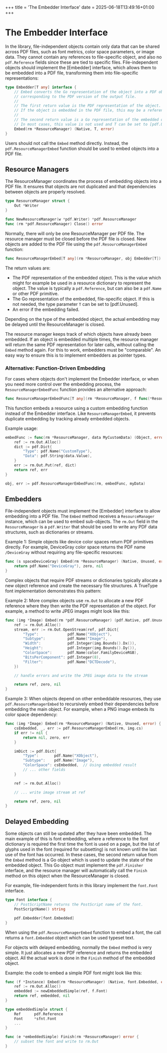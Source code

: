 +++
title = 'The Embedder Interface'
date = 2025-06-18T13:49:16+01:00
+++

# The Embedder Interface

In the library, file-independent objects contain only data that can be shared
across PDF files, such as font metrics, color space parameters, or image data.
They cannot contain any references to file-specific object, and also no
`pdf.Reference` fields since these are tied to specific files. File-independent
objects should implement the [Embedder] interface, which allows them to be
embedded into a PDF file, transforming them into file-specific representations:

```go
type Embedder[T any] interface {
	// Embed converts the Go representation of the object into a PDF object,
	// corresponding to the PDF version of the output file.
	//
	// The first return value is the PDF representation of the object.
	// If the object is embedded in the PDF file, this may be a reference.
	//
	// The second return value is a Go representation of the embedded object.
	// In most cases, this value is not used and T can be set to [pdf.Unused].
	Embed(rm *ResourceManager) (Native, T, error)
}
```

Users should not call the `Embed` method directly. Instead, the
`pdf.ResourceManagerEmbed` function should be used to embed objects into a PDF
file.


## Resource Managers

The ResourceManager coordinates the process of embedding objects into a PDF
file. It ensures that objects are not duplicated and that dependencies between
objects are properly resolved.

```go
type ResourceManager struct {
	Out *Writer
}

func NewResourceManager(w *pdf.Writer) *pdf.ResourceManager
func (rm *pdf.ResourceManager) Close() error
```

Normally, there will only be one ResourceManager per PDF file.  The resource
manager must be closed before the PDF file is closed.  New objects are added
to the PDF file using the `pdf.ResourceManagerEmbed` function:

```go
func ResourceManagerEmbed[T any](rm *ResourceManager, obj Embedder[T]) (pdf.Native, T, error)
```

The return values are:
- The PDF representation of the embedded object.  This is the value which might
  for example be used in a resource dictionary to represent the object. The
  value is typically a `pdf.Reference`, but can also be a `pdf.Name` or other
  PDF primitive.
- The Go representation of the embedded, file-specific object. If this is not
  needed, the type parameter `T` can be set to [pdf.Unused].
- An error if the embedding failed.

Depending on the type of the embedded object, the actual embedding may
be delayed until the ResourceManager is closed.

The resource manager keeps track of which objects have already been
embedded. If an object is embedded multiple times, the resource manager
will return the same PDF representation for later calls, without calling
the `Embed` method again. For this to work, embedders must be "comparable".
An easy way to ensure this is to implement embedders as pointer types.

### Alternative: Function-Driven Embedding

For cases where objects don't implement the Embedder interface, or when you
need more control over the embedding process, the `ResourceManagerEmbedFunc`
function provides an alternative approach:

```go
func ResourceManagerEmbedFunc[T any](rm *ResourceManager, f func(*ResourceManager, T) (Object, error), obj T) (Object, error)
```

This function embeds a resource using a custom embedding function instead of
the Embedder interface. Like `ResourceManagerEmbed`, it prevents duplicate
embedding by tracking already embedded objects.

Example usage:

```go
embedFunc := func(rm *ResourceManager, data MyCustomData) (Object, error) {
    ref := rm.Out.Alloc()
    dict := pdf.Dict{
        "Type": pdf.Name("CustomType"),
        "Data": pdf.String(data.Value),
    }
    err := rm.Out.Put(ref, dict)
    return ref, err
}

obj, err := pdf.ResourceManagerEmbedFunc(rm, embedFunc, myData)
```

## Embedders

File-independent objects must implement the [Embedder] interface to
allow embedding into a PDF file.  The `Embed` method receives a
`ResourceManager` instance, which can be used to embed sub-objects.
The `rm.Out` field in the `ResourceManager` is a `pdf.Writer` that
should be used to write any PDF data structures, such as dictionaries or streams.

Example 1: Simple objects like device color spaces return PDF primitives
directly. For example, DeviceGray color space returns the PDF name
`/DeviceGray` without requiring any file-specific resources:

```go
func (s spaceDeviceGray) Embed(rm *ResourceManager) (Native, Unused, error) {
    return pdf.Name("DeviceGray"), zero, nil
}
```

Complex objects that require PDF streams or dictionaries typically allocate a
new object reference and create the necessary file structures. A TrueType font
implementation demonstrates this pattern:

Example 2: More complex objects use `rm.Out` to allocate a new PDF reference
where they then write the PDF representation of the object. For example,
a method to write JPEG images might look like this:

```go
func (img *Image) Embed(rm *pdf.ResourceManager) (pdf.Native, pdf.Unused, error) {
	ref := rm.Out.Alloc()
	stream, err := rm.Out.OpenStream(ref, pdf.Dict{
		"Type":             pdf.Name("XObject"),
		"Subtype":          pdf.Name("Image"),
		"Width":            pdf.Integer(img.Bounds().Dx()),
		"Height":           pdf.Integer(img.Bounds().Dy()),
		"ColorSpace":       pdf.Name(color.FamilyDeviceRGB),
		"BitsPerComponent": pdf.Integer(8),
		"Filter":           pdf.Name("DCTDecode"),
	})

	// handle errors and write the JPEG image data to the stream

	return ref, zero, nil
}
```

Example 3: When objects depend on other embeddable resources, they use
`pdf.ResourceManagerEmbed` to recursively embed their dependencies before
embedding the main object. For example, when a PNG image embeds its color space
dependency:

```go
func (img *Image) Embed(rm *ResourceManager) (Native, Unused, error) {
    csEmbedded, _, err := pdf.ResourceManagerEmbed(rm, img.cs)
    if err != nil {
        return nil, zero, err
    }

    imDict := pdf.Dict{
        "Type":       pdf.Name("XObject"),
        "Subtype":    pdf.Name("Image"),
        "ColorSpace": csEmbedded,  // Using embedded result
        // ... other fields
    }

    ref := rm.Out.Alloc()

    // ... write image stream at ref

    return ref, zero, nil
}
```

## Delayed Embedding

Some objects can still be updated after they have been embedded.
The main example of this is font embedding, where a reference to the font
dictionary is required the first time the font is used on a page, but
the list of glyphs used in the font (required for subsetting) is not
known until the last use of the font has occurred.  In these cases,
the second return value from the `Embed` method is a Go object which is
used to update the state of the embedded object.  This Go object
must implement the `pdf.Finisher` interface, and the resource manager
will automatically call the `Finish` method on this object when the
ResourceManager is closed.

For example, file-independent fonts in this library implement the `font.Font`
interface.

```go
type Font interface {
	// PostScriptName returns the PostScript name of the font.
	PostScriptName() string

	pdf.Embedder[font.Embedded]
}
```

When using the `pdf.ResourceManagerEmbed` function to embed a font, the
call returns a `font.Embedded` object which can be used typeset text.

For objects with delayed embedding, normally the `Embed` method
is very simple.  It just allocates a new PDF reference and returns
the embedded object.  All the actual work is done in the `Finish` method
of the embedded object.

Example: the code to embed a simple PDF font might look like this:

```go
func (f *Instance) Embed(rm *ResourceManager) (Native, font.Embedded, error) {
    ref := rm.Out.Alloc()
    embedded := newEmbeddedSimple(ref, f.Font)
    return ref, embedded, nil
}

type embeddedSimple struct {
    Ref      pdf.Reference
    Font     *sfnt.Font
    ...
}

func (e *embeddedSimple) Finish(rm *ResourceManager) error {
    // subset the font and write to rm.Out
}
```
